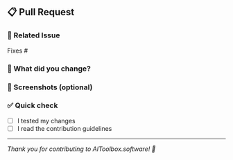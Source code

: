 ## 📋 Pull Request

### 🔗 Related Issue
Fixes #

### 📝 What did you change?
<!-- Briefly describe your changes -->


### 📸 Screenshots (optional)
<!-- Add screenshots if relevant -->


### ✅ Quick check
- [ ] I tested my changes
- [ ] I read the contribution guidelines

---
*Thank you for contributing to AIToolbox.software! 🌸*